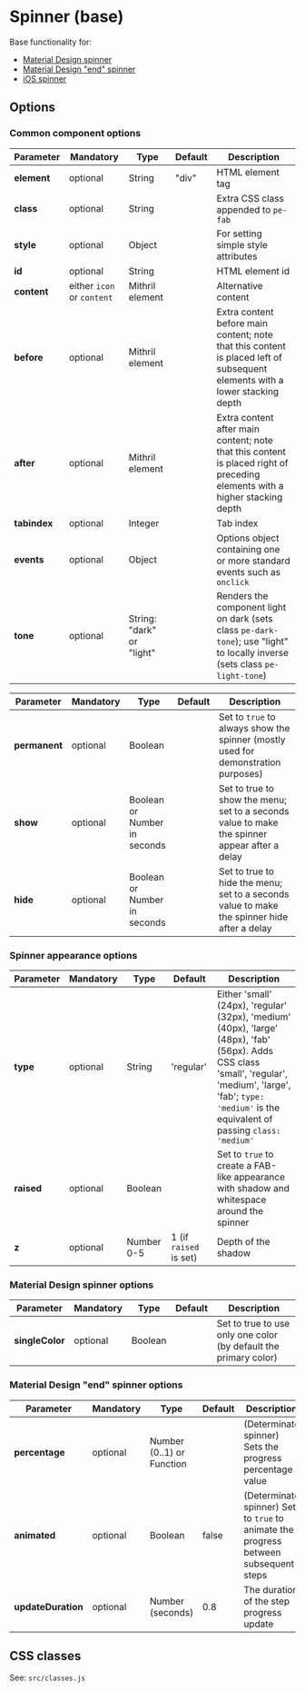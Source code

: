 # Spinner (base)

Base functionality for:

* [Material Design spinner](../polythene-md-spinner)
* [Material Design "end" spinner](../polythene-md-end-spinner)
* [iOS spinner](../polythene-ios-spinner)



## Options

### Common component options

| **Parameter** |  **Mandatory** | **Type** | **Default** | **Description** |
| ------------- | -------------- | -------- | ----------- | --------------- |
| **element**   | optional | String | "div" | HTML element tag |
| **class**     | optional | String |       | Extra CSS class appended to `pe-fab` |
| **style**     | optional | Object |       | For setting simple style attributes |
| **id**        | optional | String |       | HTML element id |
| **content**   | either `icon` or `content` | Mithril element |  | Alternative content |
| **before**    | optional | Mithril element | | Extra content before main content; note that this content is placed left of subsequent elements with a lower stacking depth |
| **after**     | optional | Mithril element | | Extra content after main content; note that this content is placed right of preceding elements with a higher stacking depth |
| **tabindex**  | optional | Integer | | Tab index |
| **events**    | optional | Object | | Options object containing one or more standard events such as `onclick` |
| **tone**      | optional | String: "dark" or "light" |  | Renders the component light on dark (sets class `pe-dark-tone`); use "light" to locally inverse (sets class `pe-light-tone`) |

| **Parameter** |  **Mandatory** | **Type** | **Default** | **Description** |
| ------------- | -------------- | -------- | ----------- | --------------- |
| **permanent** | optional | Boolean | | Set to `true` to always show the spinner (mostly used for demonstration purposes) |
| **show** | optional | Boolean or Number in seconds | | Set to true to show the menu; set to a seconds value to make the spinner appear after a delay |
| **hide** | optional | Boolean or Number in seconds | | Set to true to hide the menu; set to a seconds value to make the spinner hide after a delay |

### Spinner appearance options

| **Parameter** |  **Mandatory** | **Type** | **Default** | **Description** |
| ------------- | -------------- | -------- | ----------- | --------------- |
| **type** | optional | String | 'regular' | Either 'small' (24px), 'regular' (32px), 'medium' (40px), 'large' (48px), 'fab' (56px). Adds CSS class 'small', 'regular', 'medium', 'large', 'fab'; `type: 'medium'` is the equivalent of passing `class: 'medium'` |
| **raised** | optional | Boolean | | Set to `true` to create a FAB-like appearance with shadow and whitespace around the spinner |
| **z** | optional | Number 0-5 | 1 (if `raised` is set) | Depth of the shadow |

### Material Design spinner options

| **Parameter** |  **Mandatory** | **Type** | **Default** | **Description** |
| ------------- | -------------- | -------- | ----------- | --------------- |
| **singleColor** | optional | Boolean | | Set to true to use only one color (by default the primary color) |

### Material Design "end" spinner options

| **Parameter** |  **Mandatory** | **Type** | **Default** | **Description** |
| ------------- | -------------- | -------- | ----------- | --------------- |
| **percentage** | optional | Number (0..1) or Function | | (Determinate spinner) Sets the progress percentage value |
| **animated** | optional | Boolean | false | (Determinate spinner) Set to `true` to animate the progress between subsequent steps |
| **updateDuration** | optional | Number (seconds) | 0.8 | The duration of the step progress update |



## CSS classes

See: `src/classes.js`


